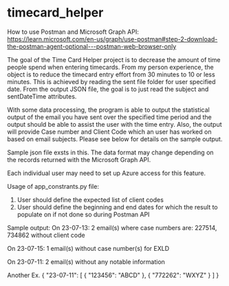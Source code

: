 # timecard_helper

How to use Postman and Microsoft Graph API: https://learn.microsoft.com/en-us/graph/use-postman#step-2-download-the-postman-agent-optional---postman-web-browser-only

The goal of the Time Card Helper project is to decrease the amount of time people spend when entering timecards. From my person experience, the object is to reduce the timecard entry effort from 30 minutes to 10 or less minutes.
This is achieved by reading the sent file folder for user specified date. From the output JSON file, the goal is to just read the subject and sentDateTime attributes.

With some data processing, the program is able to output the statistical output of the email you have sent over the specified time period and the output should be able to assist the user with the time entry. Also, the output will provide Case number and Client Code which an user has worked on based on email subjects. Please see below for details on the sample output.

Sample json file exsts in this. The data format may change depending on the records returned with the Microsoft Graph API.

Each individual user may need to set up Azure access for this feature.

Usage of app_constrants.py file:
1. User should define the expected list of client codes
2. User should define the beginning and end dates for which the result to populate on if not done so during Postman API



Sample output:
On 23-07-13: 
2 email(s) where case numbers are: 227514, 734862 without client code


On 23-07-15: 
1 email(s) without case number(s) for EXLD


On 23-07-11: 
2 email(s) without any notable information

Another Ex.
{
    "23-07-11": [
        {
            "123456": "ABCD"
        },
        {
            "772262": "WXYZ"
        }
    ]
}
